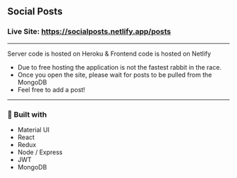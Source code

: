## Social Posts

### Live Site: https://socialposts.netlify.app/posts

---

Server code is hosted on Heroku & Frontend code is hosted on Netlify
- Due to free hosting the application is not the fastest rabbit in the race.
- Once you open the site, please wait for posts to be pulled from the MongoDB 
- Feel free to add a post!

---

### 🔨 Built with
- Material UI
- React
- Redux
- Node / Express
- JWT
- MongoDB
